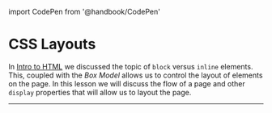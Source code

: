 import CodePen from '@handbook/CodePen'

# CSS Layouts

In [Intro to HTML](/handbook/curriculum/fundamentans/lessons/intro-to-html) we discussed the topic of `block` versus `inline` elements. This, coupled with the _Box Model_ allows us to control the layout of elements on the page. In this lesson we will discuss the flow of a page and other `display` properties that will allow us to layout the page.

---
